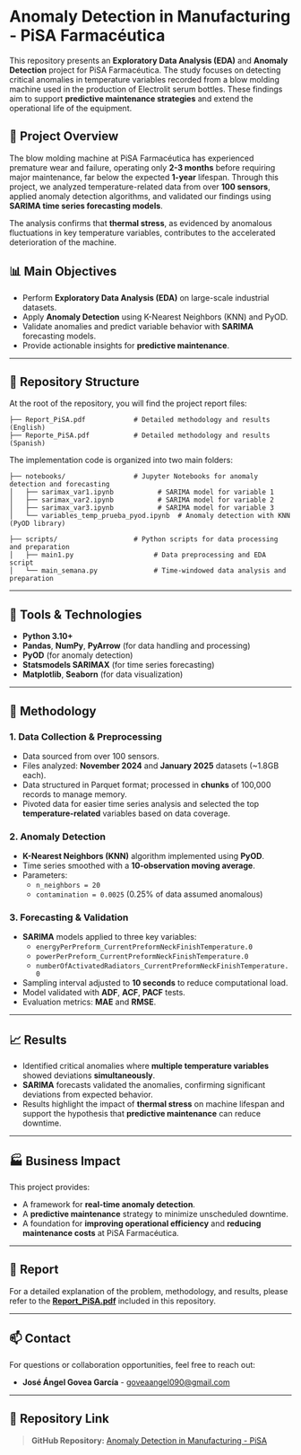 # Anomaly Detection in Manufacturing - PiSA Farmacéutica

This repository presents an **Exploratory Data Analysis (EDA)** and **Anomaly Detection** project for PiSA Farmacéutica. The study focuses on detecting critical anomalies in temperature variables recorded from a blow molding machine used in the production of Electrolit serum bottles. These findings aim to support **predictive maintenance strategies** and extend the operational life of the equipment.

## 📝 Project Overview

The blow molding machine at PiSA Farmacéutica has experienced premature wear and failure, operating only **2-3 months** before requiring major maintenance, far below the expected **1-year** lifespan. Through this project, we analyzed temperature-related data from over **100 sensors**, applied anomaly detection algorithms, and validated our findings using **SARIMA time series forecasting models**.

The analysis confirms that **thermal stress**, as evidenced by anomalous fluctuations in key temperature variables, contributes to the accelerated deterioration of the machine.

## 📊 Main Objectives

- Perform **Exploratory Data Analysis (EDA)** on large-scale industrial datasets.
- Apply **Anomaly Detection** using K-Nearest Neighbors (KNN) and PyOD.
- Validate anomalies and predict variable behavior with **SARIMA** forecasting models.
- Provide actionable insights for **predictive maintenance**.

---

## 📁 Repository Structure

At the root of the repository, you will find the project report files:

```
├── Report_PiSA.pdf            # Detailed methodology and results (English)
├── Reporte_PiSA.pdf           # Detailed methodology and results (Spanish)
```

The implementation code is organized into two main folders:

```
├── notebooks/                 # Jupyter Notebooks for anomaly detection and forecasting
│   ├── sarimax_var1.ipynb           # SARIMA model for variable 1
│   ├── sarimax_var2.ipynb           # SARIMA model for variable 2
│   ├── sarimax_var3.ipynb           # SARIMA model for variable 3
│   └── variables_temp_prueba_pyod.ipynb  # Anomaly detection with KNN (PyOD library)

├── scripts/                   # Python scripts for data processing and preparation
│   ├── main1.py                    # Data preprocessing and EDA script
│   └── main_semana.py              # Time-windowed data analysis and preparation
```

---

## 🔧 Tools & Technologies

- **Python 3.10+**
- **Pandas**, **NumPy**, **PyArrow** (for data handling and processing)
- **PyOD** (for anomaly detection)
- **Statsmodels SARIMAX** (for time series forecasting)
- **Matplotlib**, **Seaborn** (for data visualization)

---

## 🔬 Methodology

### 1. Data Collection & Preprocessing
- Data sourced from over 100 sensors.
- Files analyzed: **November 2024** and **January 2025** datasets (~1.8GB each).
- Data structured in Parquet format; processed in **chunks** of 100,000 records to manage memory.
- Pivoted data for easier time series analysis and selected the top **temperature-related** variables based on data coverage.

### 2. Anomaly Detection
- **K-Nearest Neighbors (KNN)** algorithm implemented using **PyOD**.
- Time series smoothed with a **10-observation moving average**.
- Parameters:
  - `n_neighbors = 20`
  - `contamination = 0.0025` (0.25% of data assumed anomalous)

### 3. Forecasting & Validation
- **SARIMA** models applied to three key variables:
  - `energyPerPreform_CurrentPreformNeckFinishTemperature.0`
  - `powerPerPreform_CurrentPreformNeckFinishTemperature.0`
  - `numberOfActivatedRadiators_CurrentPreformNeckFinishTemperature.0`
- Sampling interval adjusted to **10 seconds** to reduce computational load.
- Model validated with **ADF**, **ACF**, **PACF** tests.
- Evaluation metrics: **MAE** and **RMSE**.

---

## 📈 Results

- Identified critical anomalies where **multiple temperature variables** showed deviations **simultaneously**.
- **SARIMA** forecasts validated the anomalies, confirming significant deviations from expected behavior.
- Results highlight the impact of **thermal stress** on machine lifespan and support the hypothesis that **predictive maintenance** can reduce downtime.

---

## 🏭 Business Impact

This project provides:
- A framework for **real-time anomaly detection**.
- A **predictive maintenance** strategy to minimize unscheduled downtime.
- A foundation for **improving operational efficiency** and **reducing maintenance costs** at PiSA Farmacéutica.

---

## 📜 Report

For a detailed explanation of the problem, methodology, and results, please refer to the **[Report_PiSA.pdf](./Report_PiSA.pdf)** included in this repository.

---

## 📫 Contact

For questions or collaboration opportunities, feel free to reach out:

- **José Ángel Govea García** - [goveaangel090@gmail.com](mailto:goveaangel090@gmail.com)

---

## 🔗 Repository Link

> **GitHub Repository:** [Anomaly Detection in Manufacturing - PiSA](https://github.com/goveaangel/Anomaly-Detection-in-Manufacturing-PiSA)
